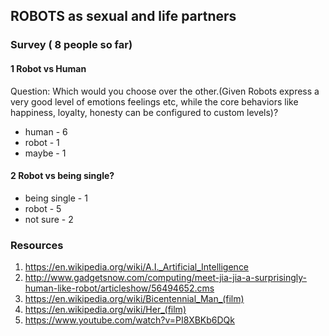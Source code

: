 ## ROBOTS as sexual and life partners

### Survey ( 8 people so far)
#### 1 Robot vs Human
Question: Which would you choose over the other.(Given Robots express a very good level of emotions feelings etc, while the core behaviors like happiness, loyalty, honesty can be configured to custom levels)?
* human - 6
* robot - 1
* maybe - 1

#### 2 Robot vs being single?
* being single - 1
* robot - 5
* not sure - 2

### Resources
1. https://en.wikipedia.org/wiki/A.I._Artificial_Intelligence
2. http://www.gadgetsnow.com/computing/meet-jia-jia-a-surprisingly-human-like-robot/articleshow/56494652.cms
3. https://en.wikipedia.org/wiki/Bicentennial_Man_(film)
4. https://en.wikipedia.org/wiki/Her_(film)
5. https://www.youtube.com/watch?v=PI8XBKb6DQk
